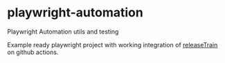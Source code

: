 # playwright-automation
Playwright Automation utils and testing

Example ready playwright project with working integration of [releaseTrain](https://github.com/hiqqs/releaseTrain/blob/main/README.md) on github actions.
